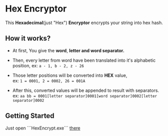<h1>Hex Encryptor</h1>
This <b>Hexadecimal</b>(just "Hex") <b>Encryptor</b> encrypts 
your string into hex hash.
<h2>How it works?</h2>

- At first, 
You give the <b>word</b>,
<b>letter and word separator.</b>

- Then, every letter from word have been translated into it's alphabetic position,
ex: `a - 1, b - 2, z - 26`

- Those letter positions will be converted into <b>HEX</b> value, <br>
ex: `1 = 0001, 2 = 0002, 26 = 001A`

- After this, converted values will be appended to result with separators.<br>
ex: `aa bb = 0001[letter separator]0001[word separator]0002[letter separator]0002`

<h2>Getting Started</h2>
Just open ```HexEncrypt.exe``` <a href = "https://github.com/edoxa1/HexEncryptor/tree/master/HexEncrypt/bin/Debug">there</a>
